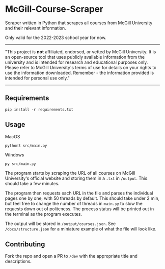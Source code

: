 # McGill-Course-Scraper
Scraper written in Python that scrapes all courses from McGill University and their relevant information.

Only valid for the 2022-2023 school year for now. 

---

"This project is **not** affiliated, endorsed, or vetted by McGill University. It is an open-source tool that uses publicly available information from the university and is intended for research and educational purposes only. Please refer to McGill University's terms of use for details on your rights to use the information downloaded. Remember - the information provided is intended for personal use only."

---

## Requirements
```
pip install -r requirements.txt
```

## Usage
MacOS 
```
python3 src/main.py 
```
Windows
```
py src/main.py
```

The program starts by scraping the URL of all courses on McGill University's official website and storing them in a `.txt` in `/output`. This should take a few minutes.

The program then requests each URL in the file and parses the individual pages one by one, with 50 threads by default. This should take under 2 min, but feel free to change the number of threads in `main.py` to slow the requests down out of politeness. The process status will be printed out in the terminal as the program executes. 

The output will be stored in `/output/courses.json`. See `/docs/structure.json` for a miniature example of what the file will look like.

## Contributing
Fork the repo and open a PR to `/dev` with the appropriate title and descriptions.